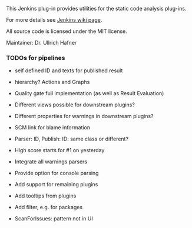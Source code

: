 This Jenkins plug-in provides utilities for the static code analysis plug-ins.

For more details see [Jenkins wiki page](https://wiki.jenkins.io/x/CwDgAQ).

All source code is licensed under the MIT license.

Maintainer: Dr. Ullrich Hafner

### TODOs for pipelines

- self defined ID and texts for published result
- hierarchy? Actions and Graphs
- Quality gate full implementation (as well as Result Evaluation)
- Different views possible for downstream plugins?
- Different properties for warnings in downstream plugins?
- SCM link for blame information
- Parser: ID, Publish: ID: same class or different?
- High score starts for #1 on yesterday
- Integrate all warnings parsers
- Provide option for console parsing
- Add support for remaining plugins
- Add tooltips from plugins
- Add filter, e.g. for packages

- ScanForIssues: pattern not in UI